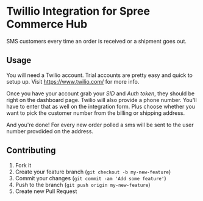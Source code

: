 # Twillio Integration for Spree Commerce Hub

SMS customers every time an order is received or a shipment goes out.

## Usage

You will need a Twilio account. Trial accounts are pretty easy and quick to
setup up. Visit https://www.twilio.com/ for more info.

Once you have your account grab your *SID* and *Auth token*, they should be right
on the dashboard page. Twilio will also provide a phone number. You'll have to
enter that as well on the integration form. Plus choose whether you want to
pick the customer number from the billing or shipping address.

And you're done! For every new order polled a sms will be sent to the user
number provdided on the address.

## Contributing

1. Fork it
2. Create your feature branch (`git checkout -b my-new-feature`)
3. Commit your changes (`git commit -am 'Add some feature'`)
4. Push to the branch (`git push origin my-new-feature`)
5. Create new Pull Request
